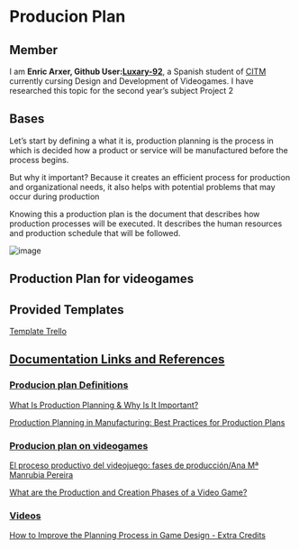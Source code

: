 

# Producion Plan

## Member
I am **Enric Arxer, Github User:<a  href="https://github.com/Luxary-92">Luxary-92</a>**, a Spanish student of <a  href="https://www.citm.upc.edu/">CITM</a> currently cursing  Design and Development of Videogames. I have researched this topic for the second year’s subject Project 2 

## Bases
Let’s start by defining a what it is, production planning is the process in which is decided how a product or service will be manufactured before the process begins.

But why it important? Because it creates an efficient process for production and organizational needs, it also helps with potential problems that may occur during production

Knowing this a production plan is the document that describes how production processes will be executed. It describes the human resources and production schedule that will be followed.

![image](https://user-images.githubusercontent.com/79161171/220510935-c6019cdb-4a39-44c6-b0f4-ac6f7eea2f7a.png)

## Production Plan for videogames



## Provided Templates

<a  href="https://trello.com/b/63f477560257c7b02d34e165">Template Trello


## Documentation Links and References

### Producion plan Definitions  
<a  href="https://www.netsuite.com/portal/resource/articles/inventory-management/production-planning.shtml#:~:text=Production%20planning%20describes%20in%20detail,in%20production%20and%20their%20dependencies.">What Is Production Planning & Why Is It Important?
   
<a  href="https://www.projectmanager.com/blog/production-planning">Production Planning in Manufacturing: Best Practices for Production Plans  
  
### Producion plan on videogames
  
<a  href="https://revistas.ucm.es/index.php/HICS/article/view/45178">El proceso productivo del videojuego: fases de producción/Ana Mª Manrubia Pereira
  
<a  href="https://starloopstudios.com/what-are-the-production-and-creation-phases-of-a-video-game/">What are the Production and Creation Phases of a Video Game?

### Videos

<a  href="https://www.youtube.com/watch?v=ukADFPuscG8">How to Improve the Planning Process in Game Design - Extra Credits

  
